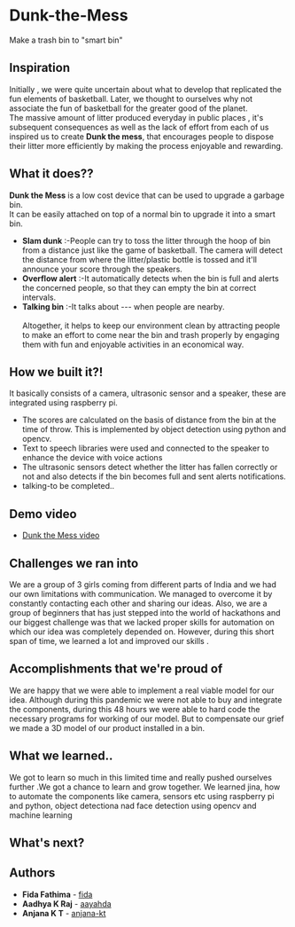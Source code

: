 # Dunk-the-Mess
Make a trash bin to "smart bin"

## Inspiration

Initially , we were quite uncertain about what to develop that replicated the fun elements of basketball.
Later, we thought to ourselves why not associate the fun of basketball for the greater good of the planet.<br>
The massive amount of litter produced everyday in public places , it's subsequent consequences as well as the lack of effort from each of us inspired us to  create **Dunk the mess**, that encourages people to dispose their litter more efficiently by making the process enjoyable and rewarding.

## What it does??

**Dunk the Mess** is a low cost device that can be used to upgrade a garbage bin. <br> It can be  easily attached on top of a normal bin to upgrade it into a smart bin.
- **Slam dunk** :-People can try to toss the litter through the hoop of bin from a distance just like the game of basketball. The camera will detect the distance from where the litter/plastic bottle is tossed and it'll announce your score through the speakers. 
- **Overflow alert** :-It automatically detects when the bin is full and alerts the concerned people, so that they can empty the bin at correct intervals.
- **Talking bin** :-It talks about --- when people are nearby.<br><br>
Altogether, it helps to keep our environment clean by attracting people to make an effort to come near the bin and trash properly by engaging them with fun and enjoyable activities in an economical way.

## How we built it?!
It basically consists of a  camera, ultrasonic sensor and a speaker, these are integrated using raspberry pi. 
- The scores are calculated on the basis of distance from the bin at the time of throw. This is implemented by object detection using python and opencv.
- Text to speech libraries were used and connected to the speaker to enhance the device with voice actions
- The ultrasonic sensors detect whether the litter has fallen correctly or not and also detects if the bin becomes full and sent alerts notifications.
- talking-to be completed..

## Demo video
  - [Dunk the Mess video](https://)
  
## Challenges we ran into
We are a group of 3 girls coming from different parts of India and we had our own limitations with communication. We managed to overcome it by constantly contacting each other and sharing our ideas. Also, we are a group of beginners that has just stepped into the world of hackathons and our biggest challenge was that we lacked proper skills for automation on which our idea was completely depended on. However, during this short span of time, we learned a lot and improved our skills .  

## Accomplishments that we're proud of
We are happy that we were able to implement a real viable model for our idea. Although during this pandemic we were not able to buy and integrate the components, during this 48 hours we were able to hard code the necessary programs for working of our model. But to compensate our grief we made a 3D model of our product installed in a bin.

## What we learned..
We got to learn so much in this limited time and really pushed ourselves further .We got a chance to learn and grow together. 
We learned jina, how to automate the components like camera, sensors etc using raspberry pi and python, object detectiona nad face detection using opencv and machine learning 

## What's next?

## Authors

- **Fida Fathima**  - [fida](https://github.com/Fida123789)
- **Aadhya K Raj**  - [aayahda](https://github.com/aayahda)
- **Anjana K T**  - [anjana-kt](https://github.com/anjana-kt)
